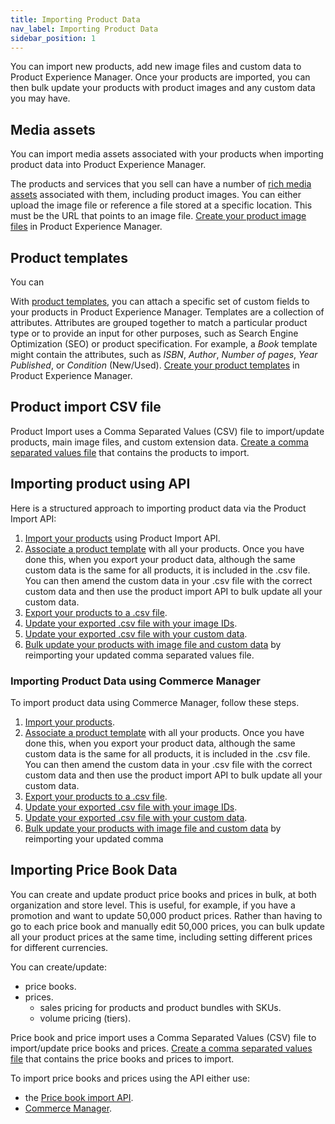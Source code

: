 ```yaml
---
title: Importing Product Data
nav_label: Importing Product Data
sidebar_position: 1
---
```


You can import new products, add new image files and custom data to Product Experience Manager. Once your products are imported, you can then bulk update your products with product images and any custom data you may have.

## Media assets

You can import media assets associated with your products when importing product data into Product Experience Manager.

The products and services that you sell can have a number of [rich media assets](https://beta.elasticpath.dev/docs/api/pxm/files/files-introduction) associated with them, including product images. You can either upload the image file or reference a file stored at a specific location. This must be the URL that points to an image file. [Create your product image files](/docs/api/pxm/files/create-a-file) in Product Experience Manager. 

## Product templates

You can 

With [product templates](https://beta.elasticpath.dev/docs/api/pxm/products/extending-products-with-templates), you can attach a specific set of custom fields to your products in Product Experience Manager. Templates are a collection of attributes. Attributes are grouped together to match a particular product type or to provide an input for other purposes, such as Search Engine Optimization (SEO) or product specification. For example, a _Book_ template might contain the attributes, such as _ISBN_, _Author_, _Number of pages_, _Year Published_, or _Condition_ (New/Used). [Create your product templates](/docs/api/flows/create-a-flow) in Product Experience Manager.

## Product import CSV file

Product Import uses a Comma Separated Values (CSV) file to import/update products, main image files, and custom extension data. [Create a comma separated values file](/docs/api/pxm/products/product-import-bulk-update#characteristics-of-csv-import-files) that contains the products to import.

## Importing product using API

Here is a structured approach to importing product data via the Product Import API:

1. [Import your products](/docs/api/pxm/products/import-products) using Product Import API.
1. [Associate a product template](/docs/api/pxm/products/create-product-template-relationship) with all your products. Once you have done this, when you export your product data, although the same custom data is the same for all products, it is included in the .csv file. You can then amend the custom data in your .csv file with the correct custom data and then use the product import API to bulk update all your custom data.
1. [Export your products to a .csv file](/docs/api/pxm/products/export-products).
1. [Update your exported .csv file with your image IDs](/docs/api/pxm/products/product-import-bulk-update#using-imported-main-image-files).
1. [Update your exported .csv file with your custom data](/docs/api/pxm/products/product-import-bulk-update#importing-custom-data-flows). 
1. [Bulk update your products with image file and custom data](/docs/api/pxm/products/import-products) by reimporting your updated comma separated values file.

### Importing Product Data using Commerce Manager

To import product data using Commerce Manager, follow these steps. 

1. [Import your products](/docs/commerce-manager/product-experience-manager/product-import/product-importer).
1. [Associate a product template](/docs/commerce-manager/product-experience-manager/Products/add-product-templates) with all your products. Once you have done this, when you export your product data, although the same custom data is the same for all products, it is included in the .csv file. You can then amend the custom data in your .csv file with the correct custom data and then use the product import API to bulk update all your custom data.
1. [Export your products to a .csv file](/docs/commerce-manager/product-experience-manager/product-export/export-products-cm).
1. [Update your exported .csv file with your image IDs](/docs/api/pxm/products/product-import-bulk-update#using-imported-main-image-files).
1. [Update your exported .csv file with your custom data](/docs/api/pxm/products/product-import-bulk-update#importing-custom-data-flows).
1. [Bulk update your products with image file and custom data](/docs/commerce-manager/product-experience-manager/product-import/product-importer) by reimporting your updated comma

## Importing Price Book Data 

You can create and update product price books and prices in bulk, at both organization and store level. This is useful, for example, if you have a promotion and want to update 50,000 product prices. Rather than having to go to each price book and manually edit 50,000 prices, you can bulk update all your product prices at the same time, including setting different prices for different currencies.

You can create/update:

- price books.
- prices.
    - sales pricing for products and product bundles with SKUs.
    - volume pricing (tiers).

Price book and price import uses a Comma Separated Values (CSV) file to import/update price books and prices. [Create a comma separated values file](/docs/api/pxm/pricebooks/import-a-price-book-and-prices#characteristics-of-price-book-import) that contains the price books and prices to import.

To import price books and prices using the API either use:

- the [Price book import API](/docs/api/pxm/pricebooks/import-pricebook).
- [Commerce Manager](/docs/commerce-manager/product-experience-manager/pricebooks/pxm-pricebooks#importing-price-books-and-prices).




 
















